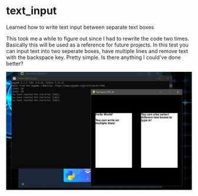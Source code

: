 # text_input
Learned how to write text input between separate text boxes

This took me a while to figure out since I had to rewrite the code two times. Basically this will be used as a reference for future projects. In this test you can input text into two seperate boxes, have multiple lines and remove text with the backspace key. Pretty simple. Is there anything I could've done better?

![alt text](https://github.com/ProarchwasTaken/text_input/blob/main/Capture.PNG)
